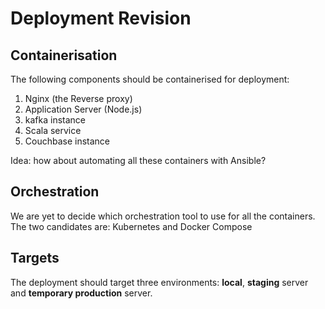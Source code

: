 # Deployment Revision

## Containerisation

The following components should be containerised for deployment:
1. Nginx (the Reverse proxy)
1. Application Server (Node.js)
1. kafka instance
1. Scala service
1. Couchbase instance

Idea: how about automating all these containers with Ansible?

## Orchestration

We are yet to decide which orchestration tool to use for all the containers. The two candidates are: Kubernetes and Docker Compose


## Targets

The deployment should target three environments: **local**, **staging** server and **temporary production** server.

